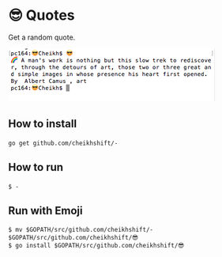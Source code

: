 # 😎 Quotes
Get a random quote.

![](img.png)

## How to install

	go get github.com/cheikhshift/-

## How to run

	$ - 

## Run with Emoji

	$ mv $GOPATH/src/github.com/cheikhshift/- $GOPATH/src/github.com/cheikhshift/😎
	$ go install $GOPATH/src/github.com/cheikhshift/😎